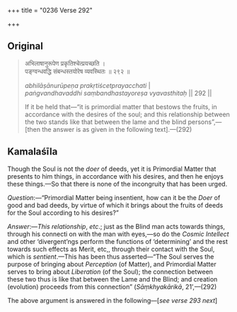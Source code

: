 +++
title = "0236 Verse 292"

+++
## Original 
>
> अभिलाषानुरूपेण प्रकृतिश्चेत्प्रयच्छति ।  
> पङ्ग्वन्धवद्धि संबन्धस्तयोरेष व्यवस्थितः ॥ २९२ ॥ 
>
> *abhilāṣānurūpeṇa prakṛtiścetprayacchati* \|  
> *paṅgvandhavaddhi saṃbandhastayoreṣa vyavasthitaḥ* \|\| 292 \|\| 
>
> If it be held that—“it is primordial matter that bestows the fruits, in accordance with the desires of the soul; and this relationship between the two stands like that between the lame and the blind persons”,—[then the answer is as given in the following text].—(292)



## Kamalaśīla

Though the Soul is not the *doer* of deeds, yet it is Primordial Matter that presents to him things, in accordance with his desires, and then he enjoys these things.—So that there is none of the incongruity that has been urged.

*Question*:—“Primordial Matter being insentient, how can it be the *Doer* of good and bad deeds, by virtue of which it brings about the fruits of deeds for the Soul according to his desires?”

*Answer*:—*This relationship*, *etc*.; just as the Blind man acts towards things, through his connecti on with the man with eyes,—so do the *Cosmic Intellect* and other ‘divergent’ngs perform the functions of ‘determining’ and the rest towards such effects as Merit, etc,, through their contact with the Soul, which is *sentient*.—This has been thus asserted—“The Soul serves the purpose of bringing about *Perception* (of Matter), and Primordial Matter serves to bring about *Liberation* (of the Soul); the connection between these two thus is like that between the Lame and the Blind; and creation (evolution) proceeds from this connection” (*Sāṃkhyakārikā*, 21’,—(292)

The above argument is answered in the following—[*see verse 293 next*]


